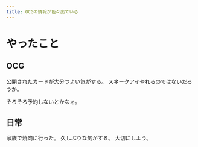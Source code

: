 ```yaml
---
title: OCGの情報が色々出ている
---
```


# やったこと

## OCG

公開されたカードが大分つよい気がする。
スネークアイやれるのではないだろうか。

そろそろ予約しないとかなぁ。

## 日常

家族で焼肉に行った。
久しぶりな気がする。
大切にしよう。
